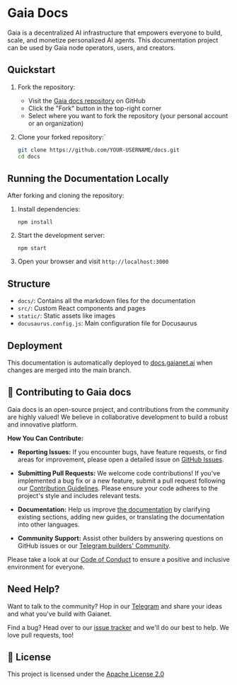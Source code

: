# Gaia Docs

Gaia is a decentralized AI infrastructure that empowers everyone to build, scale, and monetize personalized AI agents. This documentation project can be used by Gaia node operators, users, and creators.

## Quickstart

1. Fork the repository:
   - Visit the [Gaia docs repository](https://github.com/GaiaNet-AI/docs) on GitHub
   - Click the "Fork" button in the top-right corner
   - Select where you want to fork the repository (your personal account or an organization)

2. Clone your forked repository:`

   ```bash
   git clone https://github.com/YOUR-USERNAME/docs.git
   cd docs
   ```

## Running the Documentation Locally

After forking and cloning the repository:

1. Install dependencies:
   ```
   npm install
   ```
2. Start the development server:
   ```
   npm start
   ```
3. Open your browser and visit `http://localhost:3000`

## Structure

- `docs/`: Contains all the markdown files for the documentation
- `src/`: Custom React components and pages
- `static/`: Static assets like images
- `docusaurus.config.js`: Main configuration file for Docusaurus

## Deployment

This documentation is automatically deployed to [docs.gaianet.ai](https://docs.gaianet.ai) when changes are merged into the main branch.

## 🤝 Contributing to Gaia docs

Gaia docs is an open-source project, and contributions from the community are highly valued! We believe in collaborative development to build a robust and innovative platform.

**How You Can Contribute:**

- **Reporting Issues:** If you encounter bugs, have feature requests, or find areas for improvement, please open a detailed issue on [GitHub Issues](https://github.com/GaiaNet-AI/docs/issues).
- **Submitting Pull Requests:** We welcome code contributions! If you've implemented a bug fix or a new feature, submit a pull request following our [Contribution Guidelines](https://github.com/Gaianet-AI/docs/blob/main/CONTRIBUTING.md). Please ensure your code adheres to the project's style and includes relevant tests.
- **Documentation:** Help us improve [the documentation](https://docs.gaianet.ai/intro) by clarifying existing sections, adding new guides, or translating the documentation into other languages.

- **Community Support:** Assist other builders by answering questions on GitHub issues or our [Telegram builders' Community](https://t.me/+a0bJInD5lsYxNDJl).

Please take a look at our [Code of Conduct](https://github.com/Gaianet-AI/docs/blob/main/CODE_OF_CONDUCT.md) to ensure a positive and inclusive environment for everyone.

## Need Help?

Want to talk to the community? Hop in our [Telegram](https://t.me/+a0bJInD5lsYxNDJl) and share your ideas and what you've build with Gaianet.

Find a bug? Head over to our [issue tracker](https://github.com/GaiaNet-AI/docs/issues) and we'll do our best to help. We love pull requests, too!

## 📜 License

This project is licensed under the [Apache License 2.0](https://github.com/GaiaNet-AI/docs/blob/main/LICENSE)


